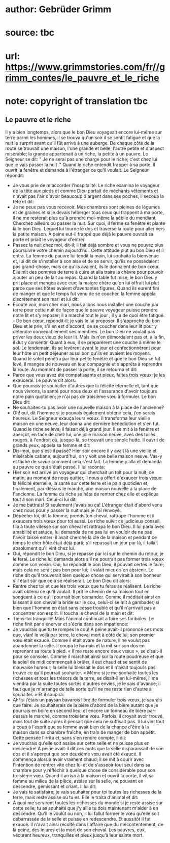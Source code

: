 # author: Gebrüder Grimm
# source: tbc
# url: https://www.grimmstories.com/fr//grimm_contes/le_pauvre_et_le_riche
# note: copyright of translation tbc

## Le pauvre et le riche 

Il y a bien longtemps, alors que le bon Dieu voyageait encore lui-même
sur terre parmi les hommes, il se trouva qu'un soir il se sentit
fatigué et que la nuit le surprit avant qu'il fût arrivé à une auberge.
De chaque côté de la route se trouvait une maison, l'une grande et
belle, l'autre petite et d'aspect misérable; la grande appartenait à
un riche, la petite à un pauvre. Le Seigneur se dit: " Je ne serai pas
une charge pour le riche; c'est chez lui que je vais passer la nuit
."
Quand le riche entendit frapper à sa porte, il ouvrit la fenêtre et
demanda à l'étranger ce qu'il voulait. Le Seigneur répondit:
- Je vous prie de m'accorder l'hospitalité.
Le riche examina le voyageur de la tête aux pieds et comme Dieu portait
de méchants vêtements et n'avait pas l'air d'avoir beaucoup d'argent
dans ses poches, il secoua la tête et dit:
- Je ne peux pas vous recevoir. Mes chambres sont pleines de légumes et
de graines et si je devais héberger tous ceux qui frappent à ma porte,
il ne me resterait plus qu'à prendre moi-même la sébile du mendiant.
Cherchez ailleurs où passer la nuit.
Sur quoi, il ferme sa fenêtre et plante là le bon Dieu. Lequel lui
tourne le dos et traverse la route pour aller vers la petite maison. À
peine eut-il frappé que déjà le pauvre ouvrait sa porte et priait le
voyageur d'entrer.
- Passez la nuit chez moi, dit-il; il fait déjà sombre et vous ne pouvez
plus poursuivre votre chemin aujourd'hui.
Cette attitude plut au bon Dieu et il entra. La femme du pauvre lui
tendit la main, lui souhaita la bienvenue et, lui dit de s'installer à
son aise et de se servir, qu'ils ne possédaient pas grand-chose, mais
ce qu'ils avaient, ils le donnaient de bon cœur. Elle mit des pommes de
terre à cuire et alla traire la chèvre pour pouvoir ajouter un peu de
lait au repas. Quand la table fut mise, le bon Dieu y prit place et
mangea avec eux; la maigre chère qu'on lui offrait lui plut parce que
ses hôtes avaient d'avenantes figures. Quand ils eurent fini de manger
et que le temps fut venu de se coucher, la femme appela discrètement son
mari et lui dit:
- Écoute voir, mon cher mari, nous allons nous installer une couche par
terre pour cette nuit de façon que le pauvre voyageur puisse prendre
notre lit et s'y reposer; il a marché tout le jour , il y a de quoi
être fatigué. - De bon cœur, répondit-il; je vais le lui proposer.
Il s'approche du bon Dieu et le prie, s'il en est d'accord, de se
coucher dans leur lit pour y détendre convenablement ses membres. Le bon
Dieu ne voulait pas priver les deux vieux de leur lit. Mais ils n'en
démordaient pas et, à la fin, il dut y consentir. Quant à eux, il se
préparèrent une couche à même le sol.
Le lendemain, ils se levèrent avant le jour et confectionnèrent pour
leur hôte un petit déjeuner aussi bon qu'ils en avaient les moyens.
Quand le soleil pénétra par leur petite fenêtre et que le bon Dieu se
fut levé, il mangea de nouveau en leur compagnie et s'apprêta à
reprendre la route. Au moment de passer la porte, il se retourna et
dit:
- Parce que vous avez été compatissants et pieux, faites trois vœux; je
les exaucerai.
Le pauvre dit alors:
- Que pourrais-je souhaiter d'autres que la félicité éternelle et, tant
que nous vivrons, la santé pour nous deux et l'assurance d'avoir
toujours notre pain quotidien; je n'ai pas de troisième vœu à
formuler.
Le bon Dieu dit:
- Ne souhaites-tu pas avoir une nouvelle maison à la place de
l'ancienne?
- Oh! oui, dit l'homme si je pouvais également obtenir cela, j'en
serais heureux.
Le Seigneur exauça leurs vœux. Il transforma leur vieille maison en une
neuve, leur donna une dernière bénédiction et s'en fut.
Quand le riche se leva, il faisait déjà grand jour. Il se mit à la
fenêtre et aperçut, en face de chez lui, une jolie maison neuve, avec
des tuiles rouges, à l'endroit où, jusque-là, se trouvait une simple
hutte. Il ouvrit de grands yeux, appela sa femme et dit:
- Dis-moi, que s'est-il passé? Hier soir encore il y avait là une
vieille et misérable cabane; aujourd'hui, on y voit une belle maison
neuve. Vas-y et tâche de savoir comment cela s'est fait.
La femme y alla et demanda au pauvre ce qui s'était passé. Il lui
raconta:
- Hier soir est arrivé un voyageur qui cherchait un toit pour la nuit;
ce matin, au moment de nous quitter, il nous a offert d'exaucer trois
vœux: la félicité éternelle, la santé sur cette terre et le pain
quotidien et, finalement, par-dessus le marché, une maison nouvelle à la
place de l'ancienne.
La femme du riche se hâta de rentrer chez elle et expliqua tout à son
mari. Celui-ci lui dit:
- Je me battrais! Si seulement j'avais su ça! L'étranger était
d'abord venu chez nous pour y passer la nuit mais je l'ai renvoyé.
- Dépêche-toi, dit la femme, prends ton cheval, rattrape l'homme et il
exaucera trois vœux pour toi aussi.
Le riche suivit ce judicieux conseil, fila à toute vitesse sur son
cheval et rattrapa le bon Dieu. Il lui parla avec amabilité et astuce,
lui demanda de ne pas lui en vouloir de ne pas l'avoir laissé entrer;
il avait cherché la clé de la maison et pendant ce temps le cher hôte
était déjà parti; s'il repassait un jour par là, il fallait absolument
qu'il vint chez lui.
- Oui, répondit le bon Dieu, si je repasse par ici sur le chemin du
retour, je le ferai.
Le riche lui demanda alors s'il ne pourrait pas former trois vœux comme
son voisin. Oui, lui répondit le bon Dieu, il pouvait certes le faire;
mais cela ne serait pas bon pour lui; il valait mieux s'en abstenir. Le
riche dit qu'il trouverait bien quelque chose qui servirait à son
bonheur s'il était sûr que cela se réaliserait. Le bon Dieu dit alors:
- Rentre chez toi et que les trois vœux que tu feras se réalisent.
Le riche avait obtenu ce qu'il voulait. Il prit le chemin de sa maison
tout en songeant à ce qu'il pourrait bien demander. Comme il méditait
ainsi en laissant à son cheval la bride sur le cou, celui-ci se mit à
gambader, si bien que l'homme en était sans cesse troublé et qu'il
n'arrivait pas à concentrer son esprit. Il toucha le cheval de la main
et dit:
- Tiens-toi tranquille!
Mais l'animal continuait à faire ses fariboles. Le riche finit par
s'énerver et s'écria dans son impatience:
- Je voudrais que tu te rompes le cou!
À peine avait-il prononcé ces mots que, vlan! le voilà par terre, le
cheval mort à côté de lui; son premier vœu était exaucé. Comme il était
avare de nature, il ne voulut pas abandonner la selle. Il coupa le
harnais et la mit sur son dos en reprenant sa route à pied. « Il me
reste encore deux vœux », se disait-il pour se consoler. Comme il
marchait ainsi sur la route poudreuse et que le soleil de midi
commençait à brûler, il eut chaud et se sentit de mauvaise humeur; la
selle lui blessait le dos et il n'avait toujours pas trouvé ce qu'il
pourrait souhaiter. « Même si je me souhaite toutes les richesses et
tous les trésors de la terre, se disait-il en lui-même, il me viendra
par la suite toutes sortes d'autres envies, je le sais d'avance; il
faut que je m'arrange de telle sorte qu'il ne me reste rien d'autre à
souhaiter. » Et il soupira:
- Ah! si j'étais un paysan bavarois libre de formuler trois vœux, je
saurais que faire: Je souhaiterais de la bière d'abord de la bière
autant que je pourrais en boire en second lieu; et encore un tonneau de
bière par-dessus le marché, comme troisième vœu.
Parfois, il croyait avoir trouvé, mais tout de suite après il pensait
que cela ne suffisait pas. Il lui vint tout à coup à l'esprit que sa
femme avait bien de la chance d'être à la maison dans sa chambre
fraîche, en train de manger de bon appétit. Cette pensée l'irrita et,
sans s'en rendre compte, il dit:
- Je voudrais qu'elle soit assise sur cette selle et ne puisse plus en
descendre!
À peine avait-il dit ces mots que la selle disparaissait de son dos et
il s'aperçut que son deuxième vœu avait été exaucé. Il commença alors à
avoir vraiment chaud; il se mit à courir avec l'intention de rentrer
vite chez lui et de s'asseoir tout seul dans sa chambre pour y
réfléchir à quelque chose de considérable pour son troisième vœu. Quand
il arriva à la maison et ouvrit la porte, il vit sa femme au milieu de
la pièce, assise sur la selle, ne pouvant en descendre, gémissant et
criant. Il lui dit:
- Je vais te satisfaire; je vais souhaiter pour toi toutes les richesses
de la terre, mais reste assise où tu es.
Elle le traita d'animal et dit:
- À quoi me serviront toutes les richesses du monde si je reste assise
sur cette selle; tu as souhaité que j'y aille tu dois maintenant
m'aider à en descendre.
Qu'il le voulût ou non, il lui fallut former le vœu qu'elle soit
débarrassée de la selle et puisse en redescendre. Et aussitôt il fut
exaucé. Il n'avait ainsi récolté dans l'affaire que du mécontentement,
de la peine, des injures et la mort de son cheval. Les pauvres, eux,
vécurent heureux, tranquilles et pieux jusqu'à leur sainte mort.
